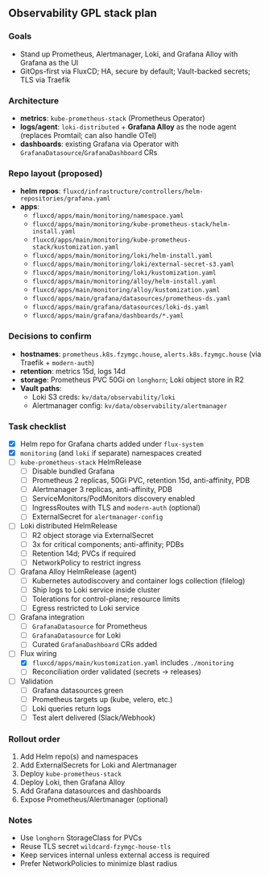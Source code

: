 ## Observability GPL stack plan

### Goals
- Stand up Prometheus, Alertmanager, Loki, and Grafana Alloy with Grafana as the UI
- GitOps-first via FluxCD; HA, secure by default; Vault-backed secrets; TLS via Traefik

### Architecture
- **metrics**: `kube-prometheus-stack` (Prometheus Operator)
- **logs/agent**: `loki-distributed` + **Grafana Alloy** as the node agent (replaces Promtail; can also handle OTel)
- **dashboards**: existing Grafana via Operator with `GrafanaDatasource`/`GrafanaDashboard` CRs

### Repo layout (proposed)
- **helm repos**: `fluxcd/infrastructure/controllers/helm-repositories/grafana.yaml`
- **apps**:
  - `fluxcd/apps/main/monitoring/namespace.yaml`
  - `fluxcd/apps/main/monitoring/kube-prometheus-stack/helm-install.yaml`
  - `fluxcd/apps/main/monitoring/kube-prometheus-stack/kustomization.yaml`
  - `fluxcd/apps/main/monitoring/loki/helm-install.yaml`
  - `fluxcd/apps/main/monitoring/loki/external-secret-s3.yaml`
  - `fluxcd/apps/main/monitoring/loki/kustomization.yaml`
  - `fluxcd/apps/main/monitoring/alloy/helm-install.yaml`
  - `fluxcd/apps/main/monitoring/alloy/kustomization.yaml`
  - `fluxcd/apps/main/grafana/datasources/prometheus-ds.yaml`
  - `fluxcd/apps/main/grafana/datasources/loki-ds.yaml`
  - `fluxcd/apps/main/grafana/dashboards/*.yaml`

### Decisions to confirm
- **hostnames**: `prometheus.k8s.fzymgc.house`, `alerts.k8s.fzymgc.house` (via Traefik + `modern-auth`)
- **retention**: metrics 15d, logs 14d
- **storage**: Prometheus PVC 50Gi on `longhorn`; Loki object store in R2
- **Vault paths**:
  - Loki S3 creds: `kv/data/observability/loki`
  - Alertmanager config: `kv/data/observability/alertmanager`

### Task checklist
- [x] Helm repo for Grafana charts added under `flux-system`
- [x] `monitoring` (and `loki` if separate) namespaces created
- [ ] `kube-prometheus-stack` HelmRelease
  - [ ] Disable bundled Grafana
  - [ ] Prometheus 2 replicas, 50Gi PVC, retention 15d, anti-affinity, PDB
  - [ ] Alertmanager 3 replicas, anti-affinity, PDB
  - [ ] ServiceMonitors/PodMonitors discovery enabled
  - [ ] IngressRoutes with TLS and `modern-auth` (optional)
  - [ ] ExternalSecret for `alertmanager-config`
- [ ] Loki distributed HelmRelease
  - [ ] R2 object storage via ExternalSecret
  - [ ] 3x for critical components; anti-affinity; PDBs
  - [ ] Retention 14d; PVCs if required
  - [ ] NetworkPolicy to restrict ingress
- [ ] Grafana Alloy HelmRelease (agent)
  - [ ] Kubernetes autodiscovery and container logs collection (filelog)
  - [ ] Ship logs to Loki service inside cluster
  - [ ] Tolerations for control-plane; resource limits
  - [ ] Egress restricted to Loki service
- [ ] Grafana integration
  - [ ] `GrafanaDatasource` for Prometheus
  - [ ] `GrafanaDatasource` for Loki
  - [ ] Curated `GrafanaDashboard` CRs added
- [ ] Flux wiring
  - [x] `fluxcd/apps/main/kustomization.yaml` includes `./monitoring`
  - [ ] Reconciliation order validated (secrets -> releases)
- [ ] Validation
  - [ ] Grafana datasources green
  - [ ] Prometheus targets up (kube, velero, etc.)
  - [ ] Loki queries return logs
  - [ ] Test alert delivered (Slack/Webhook)

### Rollout order
1. Add Helm repo(s) and namespaces
2. Add ExternalSecrets for Loki and Alertmanager
3. Deploy `kube-prometheus-stack`
4. Deploy Loki, then Grafana Alloy
5. Add Grafana datasources and dashboards
6. Expose Prometheus/Alertmanager (optional)

### Notes
- Use `longhorn` StorageClass for PVCs
- Reuse TLS secret `wildcard-fzymgc-house-tls`
- Keep services internal unless external access is required
- Prefer NetworkPolicies to minimize blast radius
